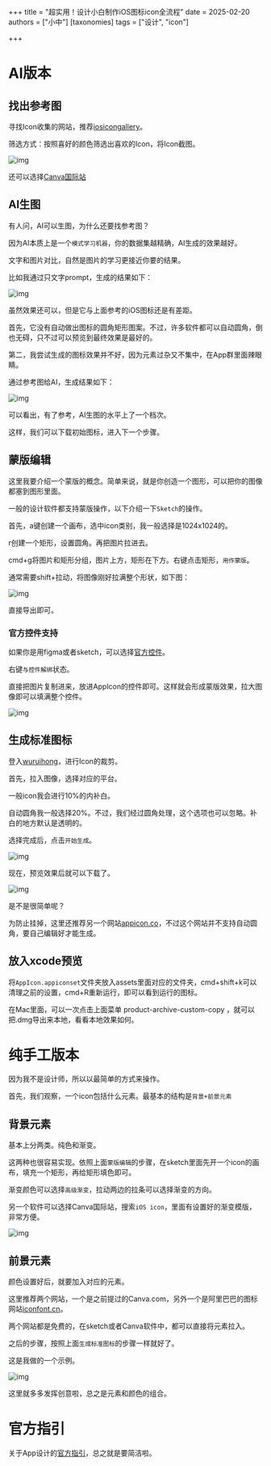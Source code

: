 +++
title = "超实用！设计小白制作iOS图标icon全流程"
date = 2025-02-20
authors = ["小中"]
[taxonomies]
tags = ["设计", "icon"]

+++

# AI版本

## 找出参考图

寻找Icon收集的网站，推荐[iosicongallery](https://www.iosicongallery.com/)。

筛选方式：按照喜好的颜色筛选出喜欢的Icon，将Icon截图。

![img](https://linxz-aliyun.oss-cn-shenzhen.aliyuncs.com/images/202502200933785.png)

还可以选择[Canva国际站](https://www.canva.com/search?q=iOS%20icon)

## AI生图

有人问，AI可以生图，为什么还要找参考图？

因为AI本质上是一个`模式学习机器`，你的数据集越精确，AI生成的效果越好。

文字和图片对比，自然是图片的学习更接近你要的结果。

比如我通过只文字prompt，生成的结果如下：

![img](https://linxz-aliyun.oss-cn-shenzhen.aliyuncs.com/images/202502200936029.png)

虽然效果还可以，但是它与上面参考的iOS图标还是有差距。

首先，它没有自动做出图标的圆角矩形图案。不过，许多软件都可以自动圆角，倒也无碍，只不过可以预览到最终效果是最好的。

第二，我尝试生成的图标效果并不好，因为元素过杂又不集中，在App群里面辣眼睛。

通过参考图给AI，生成结果如下：

![img](https://linxz-aliyun.oss-cn-shenzhen.aliyuncs.com/images/202502200952858.png)

可以看出，有了参考，AI生图的水平上了一个档次。

这样，我们可以下载初始图标，进入下一个步骤。

## 蒙版编辑

这里我要介绍一个蒙版的概念。简单来说，就是你创造一个图形，可以把你的图像都塞到图形里面。

一般的设计软件都支持蒙版操作，以下介绍一下`Sketch`的操作。

首先，a键创建一个画布，选中icon类别，我一般选择是1024x1024的。

r创建一个矩形，设置圆角。再把图片拉进去。

cmd+g将图片和矩形分组，图片上方，矩形在下方。右键点击矩形，`用作蒙版`。

通常需要shift+拉动，将图像刚好拉满整个形状，如下图：

![img](https://linxz-aliyun.oss-cn-shenzhen.aliyuncs.com/images/202502201226278.png)

直接导出即可。

### 官方控件支持

如果你是用figma或者sketch，可以选择[官方控件](https://developer.apple.com/design/resources/#macos-apps)。

右键`与控件解绑`状态。

直接把图片复制进来，放进AppIcon的控件即可。这样就会形成蒙版效果，拉大图像即可以填满整个控件。

![img](https://linxz-aliyun.oss-cn-shenzhen.aliyuncs.com/images/202502211120674.png)

## 生成标准图标

登入[wuruihong](https://icon.wuruihong.com/)，进行Icon的裁剪。

首先，拉入图像，选择对应的平台。

一般icon我会进行10%的内补白。

自动圆角我一般选择20%。不过，我们经过圆角处理，这个选项也可以忽略。补白的地方默认是透明的。

选择完成后，点击`开始生成`。

![img](https://linxz-aliyun.oss-cn-shenzhen.aliyuncs.com/images/202502201229740.png)

现在，预览效果后就可以下载了。

![img](https://linxz-aliyun.oss-cn-shenzhen.aliyuncs.com/images/202502201231039.png)

是不是很简单呢？

为防止挂掉，这里还推荐另一个网站[appicon.co](https://www.appicon.co/)，不过这个网站并不支持自动圆角，要自己编辑好才能生成。

## 放入xcode预览

将`AppIcon.appiconset`文件夹放入assets里面对应的文件夹，cmd+shift+k可以清理之前的设置，cmd+R重新运行，即可以看到运行的图标。

在Mac里面，可以一次点击上面菜单 product-archive-custom-copy ，就可以把.dmg导出来本地，看看本地效果如何。

# 纯手工版本

因为我不是设计师，所以以最简单的方式来操作。

首先，我们观察，一个icon包括什么元素。最基本的结构是`背景+前景元素`

## 背景元素

基本上分两类。纯色和渐变。

这两种也很容易实现。依照上面`蒙版编辑`的步骤，在sketch里面先开一个icon的画布，填充一个矩形，再给矩形填色即可。

渐变颜色可以选择`高级渐变`，拉动两边的拉条可以选择渐变的方向。

另一个软件可以选择Canva国际站，搜索`iOS icon`，里面有设置好的渐变模版，非常方便。

![img](https://linxz-aliyun.oss-cn-shenzhen.aliyuncs.com/images/202502201413798.png)

## 前景元素

颜色设置好后，就要加入对应的元素。

这里推荐两个网站，一个是之前提过的Canva.com，另外一个是阿里巴巴的图标网站[iconfont.cn](https://www.iconfont.cn/collections/index?spm=a313x.collections_index.i1.d33146d14.5a4d3a81RtStyi&type=3)。

两个网站都是免费的，在sketch或者Canva软件中，都可以直接将元素拉入。

之后的步骤，按照上面`生成标准图标`的步骤一样就好了。

这是我做的一个示例。

![img](https://linxz-aliyun.oss-cn-shenzhen.aliyuncs.com/images/202502201439702.png)

这里就多多发挥创意啦，总之是元素和颜色的组合。

# 官方指引

关于App设计的[官方指引](https://developer.apple.com/cn/design/human-interface-guidelines/app-icons#Best-practices)，总之就是要简洁啦。